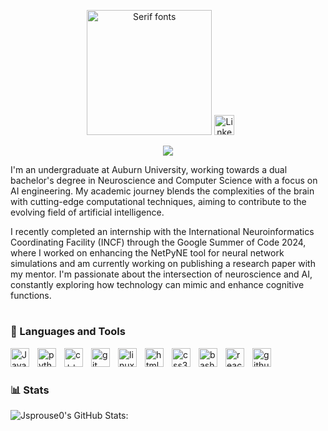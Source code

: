 <p align="center">
<a href="https://www.fontspace.com/category/serif"><img src="https://see.fontimg.com/api/rf5/OVoWO/NDQ0MmVhNTQyZjljNDk2OWFmZDIyZjM3ZmRjYjQ5ZjEudHRm/SmFjb2IgU3Byb3VzZQ/aloevera.png?r=fs&h=65&w=1000&fg=9F31E8&bg=FFFFFF&tb=1&s=65" width="200px" alt="Serif fonts" center="true" vCenter="true"></a>
<a href="https://www.linkedin.com/in/jacob-sprouse-590a71255/"><img width="32px" alt="LinkedIn" title="LinkedIn" src="https://i.imgur.com/yRpa1dQ.png"/></a>
&#8287;&#8287;&#8287;&#8287;&#8287;
</p>
<p align="center">
<img src="https://readme-typing-svg.demolab.com/?lines=Artificial%20Intelligence%20Engineer;NetPyNE%20Developer; Bachelors%20of%20Computer%20Science%20and%20Neuroscience;Google%20Summer%20of%20Code%202024%20Contributor&font=Fira%20Code&center=true&width=700&height=45&color=A813F7&vCenter=true&pause=1000&size=22" />
</p>

I'm an undergraduate at Auburn University, working towards a dual bachelor's degree in Neuroscience and Computer Science with a focus on AI engineering. My academic journey blends the complexities of the brain with cutting-edge computational techniques, aiming to contribute to the evolving field of artificial intelligence.

I recently completed an internship with the International Neuroinformatics Coordinating Facility (INCF) through the Google Summer of Code 2024, where I worked on enhancing the NetPyNE tool for neural network simulations and am currently working on publishing a research paper with my mentor. I'm passionate about the intersection of neuroscience and AI, constantly exploring how technology can mimic and enhance cognitive functions.

#

### 🧰 Languages and Tools

  <img align="left" alt="Java" title="Java" width ="30px" style="padding-right:10px;" src="https://cdn.jsdelivr.net/gh/devicons/devicon/icons/java/java-original.svg"/>
  <img align="left" alt="python" title="Python" width ="30px" style="padding-right:10px;" src="https://cdn.jsdelivr.net/gh/devicons/devicon/icons/python/python-plain.svg"/>
  <img align="left" alt="c++" width="30px" title="C++" style="padding-right:10px;" src="https://cdn.jsdelivr.net/gh/devicons/devicon@latest/icons/cplusplus/cplusplus-original.svg" />
  <img align="left" alt="git" width ="30px" title="Git" style="padding-right:10px;" src="https://cdn.jsdelivr.net/gh/devicons/devicon/icons/git/git-original.svg"/>
  <img align="left" alt="linux" width ="30px" title="Linux" style="padding-right:10px;" src="https://cdn.jsdelivr.net/gh/devicons/devicon/icons/linux/linux-original.svg"/>
  <img align="left" alt="html5" width ="30px" title="Html5" style="padding-right:10px;" src="https://cdn.jsdelivr.net/gh/devicons/devicon/icons/html5/html5-plain.svg"/>
  <img align="left" alt="css3" width ="30px" title="css3" style="padding-right:10px;" src="https://cdn.jsdelivr.net/gh/devicons/devicon/icons/css3/css3-plain.svg"/>
  <img align="left" alt="bash" width ="30px" title="Bash" style="padding-right:10px;" src="https://cdn.jsdelivr.net/gh/devicons/devicon/icons/bash/bash-original.svg"/>
  <img align="left" alt="react" width ="30px" title="React" style="padding-right:10px;" src="https://cdn.jsdelivr.net/gh/devicons/devicon/icons/react/react-original.svg"/>
  <img align="left" alt="github" width ="30px" title="github" style="padding-right:10px;" src="https://cdn.jsdelivr.net/gh/devicons/devicon/icons/github/github-original.svg"/>
  <br />

#

### 📊 Stats
![Jsprouse0's GitHub Stats:](https://github-readme-stats.vercel.app/api?username=Jsprouse0&show_icons=true&theme=midnight-purple)

